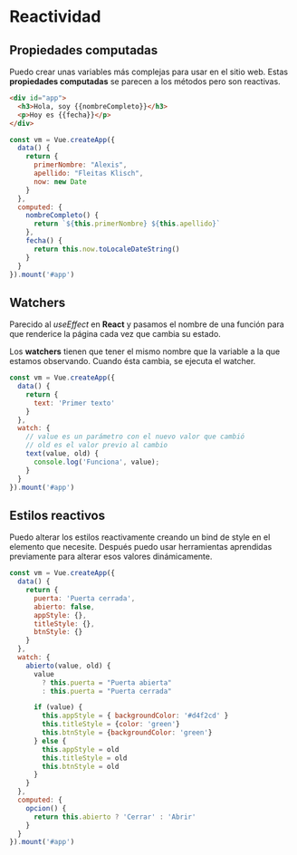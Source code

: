 # Reactividad

## Propiedades computadas

Puedo crear unas variables más complejas para usar en el sitio web. Estas **propiedades computadas** se parecen a los métodos pero son reactivas.

```html
<div id="app">
  <h3>Hola, soy {{nombreCompleto}}</h3>
  <p>Hoy es {{fecha}}</p>
</div>
```

```js
const vm = Vue.createApp({
  data() {
    return {
      primerNombre: "Alexis",
      apellido: "Fleitas Klisch",
      now: new Date
    }
  },
  computed: {
    nombreCompleto() {
      return `${this.primerNombre} ${this.apellido}`
    },
    fecha() {
      return this.now.toLocaleDateString()
    }
  }
}).mount('#app')
```

## Watchers

Parecido al *useEffect* en **React** y pasamos el nombre de una función para que renderice la página cada vez que cambia su estado.

Los **watchers** tienen que tener el mismo nombre que la variable a la que estamos observando. Cuando ésta cambia, se ejecuta el watcher.

```js
const vm = Vue.createApp({
  data() {
    return {
      text: 'Primer texto'
    }
  },
  watch: {
    // value es un parámetro con el nuevo valor que cambió
    // old es el valor previo al cambio
    text(value, old) {
      console.log('Funciona', value);
    }
  }
}).mount('#app')
```

## Estilos reactivos

Puedo alterar los estilos reactivamente creando un bind de style en el elemento que necesite. Después puedo usar herramientas aprendidas previamente para alterar esos valores dinámicamente.

```js
const vm = Vue.createApp({
  data() {
    return {
      puerta: 'Puerta cerrada',
      abierto: false,
      appStyle: {},
      titleStyle: {},
      btnStyle: {}
    }
  },
  watch: {
    abierto(value, old) {
      value
        ? this.puerta = "Puerta abierta"
        : this.puerta = "Puerta cerrada"

      if (value) {
        this.appStyle = { backgroundColor: '#d4f2cd' }
        this.titleStyle = {color: 'green'}
        this.btnStyle = {backgroundColor: 'green'}
      } else {
        this.appStyle = old
        this.titleStyle = old
        this.btnStyle = old
      }
    }
  },
  computed: {
    opcion() {
      return this.abierto ? 'Cerrar' : 'Abrir'
    }
  }
}).mount('#app')
```

